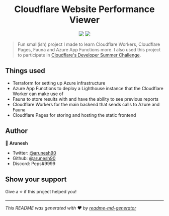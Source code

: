 <h1 align="center">Cloudflare Website Performance Viewer</h1>
<p align="center">
  <img src="https://img.shields.io/github/languages/top/arunesh90/cf-performance-viewer.svg" />
  <img src="https://img.shields.io/github/license/arunesh90/cf-performance-viewer.svg" />
</p>

> Fun small(ish) project I made to learn Cloudflare Workers, Cloudflare Pages, Fauna and Azure App Functions more. I also used this project to participate in [Cloudflare's Developer Summer Challenge](https://blog.cloudflare.com/developer-summer-challenge/).

## Things used
* Terraform for setting up Azure infrastructure
* Azure App Functions to deploy a Lighthouse instance that the Cloudflare Worker can make use of
* Fauna to store results with and have the ability to see previous reports 
* Cloudflare Workers for the main backend that sends calls to Azure and Fauna
* Cloudflare Pages for storing and hosting the static frontend

## Author

👤 **Arunesh**

* Twitter: [@arunesh90](https://twitter.com/arunesh90)
* Github: [@arunesh90](https://github.com/arunesh90)
* Discord: Peps#9999

## Show your support

Give a ⭐️ if this project helped you!

***
_This README was generated with ❤️ by [readme-md-generator](https://github.com/kefranabg/readme-md-generator)_